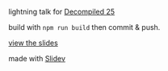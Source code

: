 lightning talk for [Decompiled 25](https://decompiled.de)

build with `npm run build` then commit & push.

[view the slides](https://hoeck.github.io/decompiled-lightning-frontend-sql-slides)

made with [Slidev](https://github.com/slidevjs/slidev)
